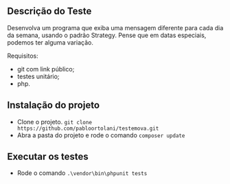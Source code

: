 ## Descrição do Teste
Desenvolva um programa que exiba uma mensagem diferente para cada dia da semana, usando o padrão Strategy. Pense que em datas especiais, podemos ter alguma variação.

Requisitos:
- git com link público;
- testes unitário;
- php.

## Instalação do projeto
- Clone o projeto. `git clone https://github.com/pabloortolani/testemova.git`
- Abra a pasta do projeto e rode o comando `composer update`

## Executar os testes
- Rode o comando `.\vendor\bin\phpunit tests`
